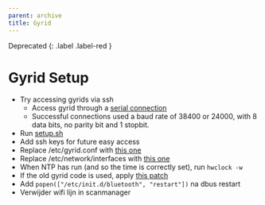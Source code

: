 ```yaml
---
parent: archive
title: Gyrid
---
```


Deprecated
{: .label .label-red }

# Gyrid Setup

- Try accessing gyrids via ssh
  - Access gyrid through a [serial connection](https://wiki.archlinux.org/index.php/Working_with_the_serial_console)
  - Successful connections used a baud rate of 38400 or 24000, with 8 data bits, no parity bit and 1 stopbit.
- Run [setup.sh](https://github.com/ZeusWPI/12urenloop/blob/master/config/setup.sh)
- Add ssh keys for future easy access
- Replace /etc/gyrid.conf with [this one](https://github.com/ZeusWPI/12urenloop/blob/master/config/gyrid.conf)
- Replace /etc/network/interfaces with [this one](https://github.com/ZeusWPI/12urenloop/blob/master/config/interfaces)
- When NTP has run (and so the time is correctly set), run `hwclock -w`
- If the old gyrid code is used, apply [this patch](https://github.com/ZeusWPI/12urenloop/issues/114#issuecomment-206234613)
- Add `popen(["/etc/init.d/bluetooth", "restart"])` na dbus restart
- Verwijder wifi lijn in scanmanager
